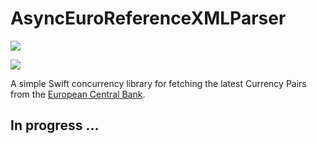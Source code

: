 # AsyncEuroReferenceXMLParser

![](https://img.shields.io/badge/Swift-6-lightgrey.svg)

![](https://img.shields.io/badge/platform-osx%20%7C%20ios%20%7C%20watchos%20%7C%20tvos-lightgrey.svg)

A simple Swift concurrency library for fetching the latest Currency Pairs from the  [European Central Bank](https://www.ecb.europa.eu/stats/policy_and_exchange_rates/euro_reference_exchange_rates/html/index.en.html).

## In progress ...
